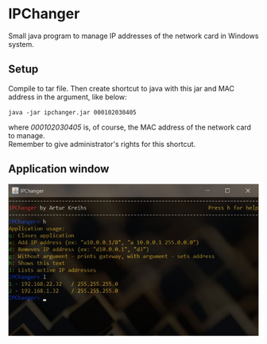 # IPChanger
Small java program to manage IP addresses of the network card in Windows system.
## Setup
Compile to tar file. Then create shortcut to java with this jar and MAC address in the argument, like below:
```console
java -jar ipchanger.jar 000102030405
```
where *000102030405* is, of course, the MAC address of the network card to manage.  
Remember to give administrator's rights for this shortcut.  
## Application window
![Print Screen](./printscreen.jpg)
